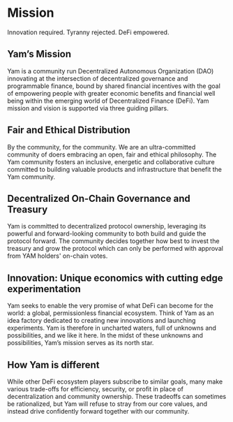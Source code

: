 # Mission
Innovation required. Tyranny rejected. DeFi empowered.

## Yam’s Mission

Yam is a community run Decentralized Autonomous Organization (DAO) innovating at the intersection of decentralized governance and programmable finance, bound by shared financial incentives with the goal of empowering people with greater economic benefits and financial well being within the emerging world of Decentralized Finance (DeFi). Yam mission and vision is supported via three guiding pillars.

## Fair and Ethical Distribution

By the community, for the community. We are an ultra-committed community of doers embracing an open, fair and ethical philosophy. The Yam community fosters an inclusive, energetic and collaborative culture committed to building valuable products and infrastructure that benefit the Yam community.

## Decentralized On-Chain Governance and Treasury

Yam is committed to decentralized protocol ownership, leveraging its powerful and forward-looking community to both build and guide the protocol forward. The community decides together how best to invest the treasury and grow the protocol which can only be performed with approval from YAM holders' on-chain votes.

## Innovation: Unique economics with cutting edge experimentation

Yam seeks to enable the very promise of what DeFi can become for the world: a global, permissionless financial ecosystem. Think of Yam as an idea factory dedicated to creating new innovations and launching experiments. Yam is therefore in uncharted waters, full of unknowns and possibilities, and we like it here. In the midst of these unknowns and possibilities, Yam’s mission serves as its north star.

## How Yam is different

While other DeFi ecosystem players subscribe to similar goals, many make various trade-offs for efficiency, security, or profit in place of decentralization and community ownership. These tradeoffs can sometimes be rationalized, but Yam will refuse to stray from our core values, and instead drive confidently forward together with our community.
